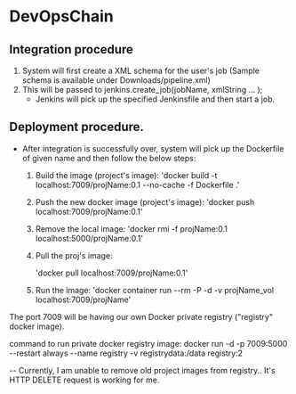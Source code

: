 # DevOpsChain 
## Integration procedure
1. System will first create a XML schema for the user's job (Sample schema is available under Downloads/pipeline.xml)
2. This will be passed to jenkins.create_job(jobName, xmlString ... );
    - Jenkins will pick up the specified Jenkinsfile and then start a job.
## Deployment procedure.
- After integration is successfully over, system will pick up the Dockerfile of given name and then follow the below steps:  
    1. Build the image (project's image):
         'docker build -t localhost:7009/projName:0.1 --no-cache -f Dockerfile .'
    3. Push the new docker image (project's image):
         'docker push localhost:7009/projName:0.1'
    4. Remove the local image:
         'docker rmi -f projName:0.1 localhost:5000/projName:0.1'
    5. Pull the proj's image:

        'docker pull localhost:7009/projName:0.1'
    6. Run the image:
         'docker container run --rm -P -d -v projName_vol localhost:7009/projName'
    

The port 7009 will be having our own Docker private registry ("registry" docker image).

command to run private docker registry image:
docker run -d -p 7009:5000 --restart always --name registry -v registrydata:/data registry:2


-- Currently, I am unable to remove old project images from registry.. It's HTTP DELETE request is working for me.


